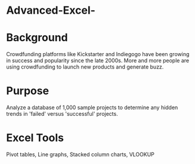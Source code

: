 # Advanced-Excel-

# Background
Crowdfunding platforms like Kickstarter and Indiegogo have been growing in success and popularity since the late 2000s. More and more people are using crowdfunding to launch new products and generate buzz. 

# Purpose
Analyze a database of 1,000 sample projects to determine any hidden trends in 'failed' versus 'successful' projects. 

# Excel Tools
Pivot tables, Line graphs, Stacked column charts, VLOOKUP
